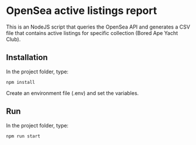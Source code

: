 # OpenSea active listings report
This is an NodeJS script that queries the OpenSea API
and generates a CSV file that contains active listings
for specific collection (Bored Ape Yacht Club).

## Installation

In the project folder, type:
```
npm install
```
Create an environment file (.env) and set the variables.

## Run

In the project folder, type:
```
npm run start
```

